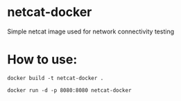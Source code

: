 # netcat-docker
Simple netcat image used for network connectivity testing

# How to use:
``` docker build -t netcat-docker . ```

``` docker run -d -p 8080:8080 netcat-docker ```
